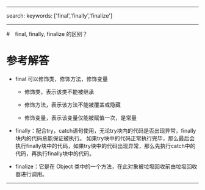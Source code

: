 
---
search:
    keywords: ['final','finally','finalize']

---


#　final, finally, finalize 的区别？

# 参考解答

* final 可以修饰类，修饰方法，修饰变量

    * 修饰类，表示该类不能被继承

    * 修饰方法，表示该方法不能被覆盖或隐藏

    * 修饰变量，表示该变量仅能被赋值一次，是常量

* finally：配合try，catch语句使用，无论try块内的代码是否出现异常，finally块内的代码总能保证被执行。
  如果try块中的代码正常执行完毕，那么最后会执行finally块中的代码，如果try块中的代码出现异常，那么先执行catch中的代码，再执行finally块中的代码。

* finalize：它是在 Object 类中的一个方法，在此对象被垃圾回收前由垃圾回收器进行调用。

---